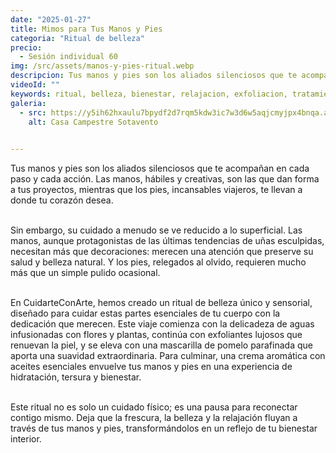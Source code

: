 ```yaml
---
date: "2025-01-27"
title: Mimos para Tus Manos y Pies
categoria: "Ritual de belleza"
precio:
  - Sesión individual 60
img: /src/assets/manos-y-pies-ritual.webp
descripcion: Tus manos y pies son los aliados silenciosos que te acompañan en cada paso y cada acción.
videoId: ""
keywords: ritual, belleza, bienestar, relajacion, exfoliacion, tratamiento manos y pies, manicura, pedicura, hidratacion
galeria:
  - src: https://y5ih62hxaulu7bpydf2d7rqm5kdw3ic7w3d6w5aqjcmyjpx4bnqa.arweave.net/x1B_aPcFF0-F-Bl0P8YM6odtoF-2x-t0EEiZhL78C2A
    alt: Casa Campestre Sotavento

  
---
```



Tus manos y pies son los aliados silenciosos que te acompañan en cada paso y cada acción. Las manos, hábiles y creativas, son las que dan forma a tus proyectos, mientras que los pies, incansables viajeros, te llevan a donde tu corazón desea. <br><br>

Sin embargo, su cuidado a menudo se ve reducido a lo superficial. Las manos, aunque protagonistas de las últimas tendencias de uñas esculpidas, necesitan más que decoraciones: merecen una atención que preserve su salud y belleza natural. Y los pies, relegados al olvido, requieren mucho más que un simple pulido ocasional. <br><br>

En CuidarteConArte, hemos creado un ritual de belleza único y sensorial, diseñado para cuidar estas partes esenciales de tu cuerpo con la dedicación que merecen. Este viaje comienza con la delicadeza de aguas infusionadas con flores y plantas, continúa con exfoliantes lujosos que renuevan la piel, y se eleva con una mascarilla de pomelo parafinada que aporta una suavidad extraordinaria. Para culminar, una crema aromática con aceites esenciales envuelve tus manos y pies en una experiencia de hidratación, tersura y bienestar. <br><br>

Este ritual no es solo un cuidado físico; es una pausa para reconectar contigo mismo. Deja que la frescura, la belleza y la relajación fluyan a través de tus manos y pies, transformándolos en un reflejo de tu bienestar interior. <br><br>